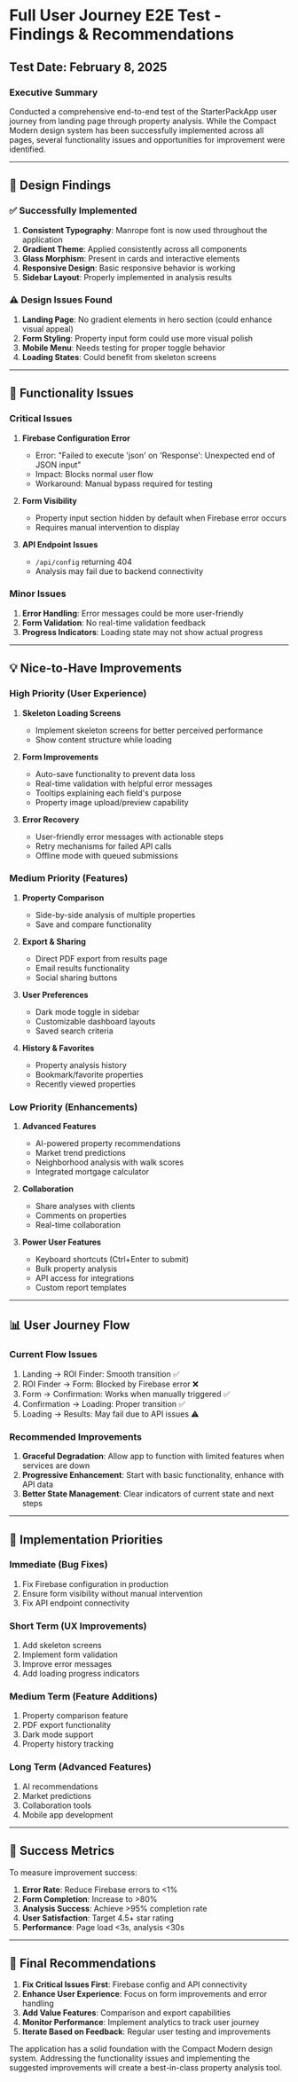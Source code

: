 # Full User Journey E2E Test - Findings & Recommendations

## Test Date: February 8, 2025

### Executive Summary
Conducted a comprehensive end-to-end test of the StarterPackApp user journey from landing page through property analysis. While the Compact Modern design system has been successfully implemented across all pages, several functionality issues and opportunities for improvement were identified.

---

## 🎨 Design Findings

### ✅ Successfully Implemented
1. **Consistent Typography**: Manrope font is now used throughout the application
2. **Gradient Theme**: Applied consistently across all components
3. **Glass Morphism**: Present in cards and interactive elements
4. **Responsive Design**: Basic responsive behavior is working
5. **Sidebar Layout**: Properly implemented in analysis results

### ⚠️ Design Issues Found
1. **Landing Page**: No gradient elements in hero section (could enhance visual appeal)
2. **Form Styling**: Property input form could use more visual polish
3. **Mobile Menu**: Needs testing for proper toggle behavior
4. **Loading States**: Could benefit from skeleton screens

---

## 🐛 Functionality Issues

### Critical Issues
1. **Firebase Configuration Error**
   - Error: "Failed to execute 'json' on 'Response': Unexpected end of JSON input"
   - Impact: Blocks normal user flow
   - Workaround: Manual bypass required for testing

2. **Form Visibility**
   - Property input section hidden by default when Firebase error occurs
   - Requires manual intervention to display

3. **API Endpoint Issues**
   - `/api/config` returning 404
   - Analysis may fail due to backend connectivity

### Minor Issues
1. **Error Handling**: Error messages could be more user-friendly
2. **Form Validation**: No real-time validation feedback
3. **Progress Indicators**: Loading state may not show actual progress

---

## 💡 Nice-to-Have Improvements

### High Priority (User Experience)
1. **Skeleton Loading Screens**
   - Implement skeleton screens for better perceived performance
   - Show content structure while loading

2. **Form Improvements**
   - Auto-save functionality to prevent data loss
   - Real-time validation with helpful error messages
   - Tooltips explaining each field's purpose
   - Property image upload/preview capability

3. **Error Recovery**
   - User-friendly error messages with actionable steps
   - Retry mechanisms for failed API calls
   - Offline mode with queued submissions

### Medium Priority (Features)
1. **Property Comparison**
   - Side-by-side analysis of multiple properties
   - Save and compare functionality

2. **Export & Sharing**
   - Direct PDF export from results page
   - Email results functionality
   - Social sharing buttons

3. **User Preferences**
   - Dark mode toggle in sidebar
   - Customizable dashboard layouts
   - Saved search criteria

4. **History & Favorites**
   - Property analysis history
   - Bookmark/favorite properties
   - Recently viewed properties

### Low Priority (Enhancements)
1. **Advanced Features**
   - AI-powered property recommendations
   - Market trend predictions
   - Neighborhood analysis with walk scores
   - Integrated mortgage calculator

2. **Collaboration**
   - Share analyses with clients
   - Comments on properties
   - Real-time collaboration

3. **Power User Features**
   - Keyboard shortcuts (Ctrl+Enter to submit)
   - Bulk property analysis
   - API access for integrations
   - Custom report templates

---

## 📊 User Journey Flow

### Current Flow Issues
1. Landing → ROI Finder: Smooth transition ✅
2. ROI Finder → Form: Blocked by Firebase error ❌
3. Form → Confirmation: Works when manually triggered ✅
4. Confirmation → Loading: Proper transition ✅
5. Loading → Results: May fail due to API issues ⚠️

### Recommended Improvements
1. **Graceful Degradation**: Allow app to function with limited features when services are down
2. **Progressive Enhancement**: Start with basic functionality, enhance with API data
3. **Better State Management**: Clear indicators of current state and next steps

---

## 🚀 Implementation Priorities

### Immediate (Bug Fixes)
1. Fix Firebase configuration in production
2. Ensure form visibility without manual intervention
3. Fix API endpoint connectivity

### Short Term (UX Improvements)
1. Add skeleton screens
2. Implement form validation
3. Improve error messages
4. Add loading progress indicators

### Medium Term (Feature Additions)
1. Property comparison feature
2. PDF export functionality
3. Dark mode support
4. Property history tracking

### Long Term (Advanced Features)
1. AI recommendations
2. Market predictions
3. Collaboration tools
4. Mobile app development

---

## 🎯 Success Metrics

To measure improvement success:
1. **Error Rate**: Reduce Firebase errors to <1%
2. **Form Completion**: Increase to >80%
3. **Analysis Success**: Achieve >95% completion rate
4. **User Satisfaction**: Target 4.5+ star rating
5. **Performance**: Page load <3s, analysis <30s

---

## 📝 Final Recommendations

1. **Fix Critical Issues First**: Firebase config and API connectivity
2. **Enhance User Experience**: Focus on form improvements and error handling
3. **Add Value Features**: Comparison and export capabilities
4. **Monitor Performance**: Implement analytics to track user journey
5. **Iterate Based on Feedback**: Regular user testing and improvements

The application has a solid foundation with the Compact Modern design system. Addressing the functionality issues and implementing the suggested improvements will create a best-in-class property analysis tool.